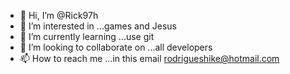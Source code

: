 - 👋 Hi, I’m @Rick97h
- 👀 I’m interested in ...games and Jesus
- 🌱 I’m currently learning ...use git
- 💞️ I’m looking to collaborate on ...all developers
- 📫 How to reach me ...in this email rodrigueshike@hotmail.com

<!---
Rick97h/Rick97h is a ✨ special ✨ repository because its `README.md` (this file) appears on your GitHub profile.
You can click the Preview link to take a look at your changes.
--->
